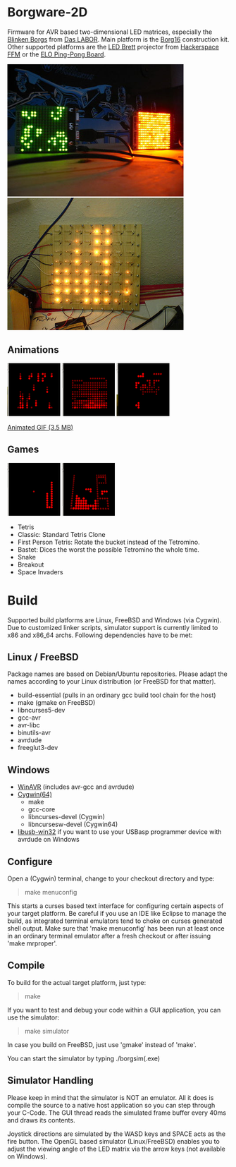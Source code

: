 Borgware-2D
===========

Firmware for AVR based two-dimensional LED matrices, especially the
[Blinken Borgs](http://www.das-labor.org/wiki/Blinken_Borgs) from
[Das LABOR](http://das-labor.org/index.en.php).
Main platform is the [Borg16](http://www.das-labor.org/wiki/Borg16) construction
kit. Other supported platforms are the
[LED Brett](http://www.hackerspace-ffm.de/wiki/index.php?title=LedBrett)
projector from [Hackerspace FFM](http://www.hackerspace-ffm.de) or the 
[ELO Ping-Pong Board](http://www.elo-web.de/elo/mikrocontroller-und-programmierung/ping-pong/das-franzis-pingpong).

![Small Borg16](/doc/img/Borg16-small.jpg)
![Glow Lamp Borg](/doc/img/Glow_Lamp_Borg.jpg)
 
Animations
----------

![Matrix](/doc/img/anim-matrix.png)
![Fire](/doc/img/anim-feuer.png)
![Scrolling Text](/doc/img/anim-scroll.png)

[Animated GIF (3.5 MB)](/doc/img/borg_anim.gif)

Games
-----

![Snake](/doc/img/game-snake.png)
![Tetris](/doc/img/game-tetris.png)

* Tetris
 * Classic: Standard Tetris Clone
 * First Person Tetris: Rotate the bucket instead of the Tetromino.
 * Bastet: Dices the worst the possible Tetromino the whole time.
* Snake
* Breakout
* Space Invaders

Build
=====

Supported build platforms are Linux, FreeBSD and Windows (via Cygwin). Due to
customized linker scripts, simulator support is currently limited to x86 and
x86_64 archs. Following dependencies have to be met:

Linux / FreeBSD
---------------

Package names are based on Debian/Ubuntu repositories. Please adapt the names
according to your Linux distribution (or FreeBSD for that matter).

* build-essential (pulls in an ordinary gcc build tool chain for the host)
* make (gmake on FreeBSD)
* libncurses5-dev
* gcc-avr
* avr-libc
* binutils-avr
* avrdude
* freeglut3-dev

Windows
-------

* [WinAVR](http://winavr.sourceforge.net) (includes avr-gcc and avrdude)
* [Cygwin(64)](http://www.cygwin.com/)
  * make
  * gcc-core
  * libncurses-devel (Cygwin)
  * libncursesw-devel (Cygwin64)
* [libusb-win32](http://sourceforge.net/apps/trac/libusb-win32/wiki) if you want
  to use your USBasp programmer device with avrdude on Windows

Configure
---------

Open a (Cygwin) terminal, change to your checkout directory and type:
 > make menuconfig

This starts a curses based text interface for configuring certain aspects of
your target platform. Be careful if you use an IDE like Eclipse to manage the
build, as integrated terminal emulators tend to choke on curses generated shell
output. Make sure that 'make menuconfig' has been run at least once in an
ordinary terminal emulator after a fresh checkout or after issuing 'make
mrproper'.

Compile
-------

To build for the actual target platform, just type:
 > make 

If you want to test and debug your code within a GUI application, you can use
the simulator:
 > make simulator

In case you build on FreeBSD, just use 'gmake' instead of 'make'.

You can start the simulator by typing ./borgsim(.exe)

Simulator Handling
------------------

Please keep in mind that the simulator is NOT an emulator. All it does is
compile the source to a native host application so you can step through your
C-Code. The GUI thread reads the simulated frame buffer every 40ms and draws its
contents.

Joystick directions are simulated by the WASD keys and SPACE acts as the fire
button. The OpenGL based simulator (Linux/FreeBSD) enables you to adjust the
viewing angle of the LED matrix via the arrow keys (not available on Windows).

